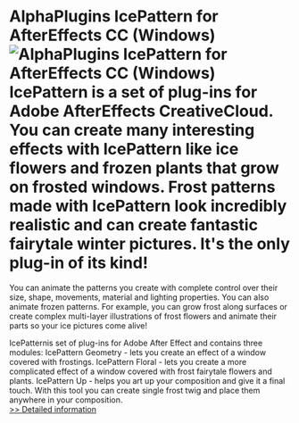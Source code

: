 # AlphaPlugins IcePattern for AfterEffects CC (Windows)<br />![AlphaPlugins IcePattern for AfterEffects CC (Windows)](https://mycommerce.akamaized.net/api/pimages/P300769447/BIG/300769447.JPG)<br />IcePattern is a set of plug-ins for Adobe AfterEffects CreativeCloud. You can create many interesting effects with IcePattern like ice flowers and frozen plants that grow on frosted windows. Frost patterns made with IcePattern look incredibly realistic and can create fantastic fairytale winter pictures. It's the only plug-in of its kind!
You can animate the patterns you create with complete control over their size, shape, movements, material and lighting properties. You can also animate frozen patterns. For example, you can grow frost along surfaces or create complex multi-layer illustrations of frost flowers and animate their parts so your ice pictures come alive!

IcePatternis set of plug-ins for Adobe After Effect and contains three modules:
IcePattern Geometry - lets you create an effect of a window covered with frostings.
IcePattern Floral - lets you create a more complicated effect of a window covered with frost fairytale flowers and plants.
IcePattern Up - helps you art up your composition and give it a final touch. With this tool you can create single frost twig and place them anywhere in your composition.<br />[>> Detailed information](https://secure.shareit.com/shareit/product.html?productid=300769447&affiliateid=200057808)